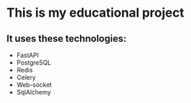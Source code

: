 <h1>This is my educational project</h1>
<h2>It uses these technologies:</h2>
<ul>
  <li>FastAPI</li>
  <li>PostgreSQL</li>
  <li>Redis</li>
  <li>Celery</li>
  <li>Web-socket</li>
  <li>SqlAlchemy</li>
</ul>
